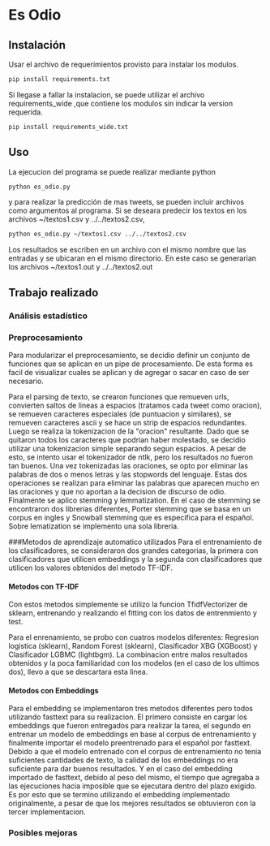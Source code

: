 # Es Odio

## Instalación

Usar el archivo de requerimientos provisto para instalar los modulos.
```bash
pip install requirements.txt
```
Si llegase a fallar la instalacion, se puede utilizar el archivo requirements_wide ,que contiene los modulos sin indicar la version requerida.
```bash
pip install requirements_wide.txt
```

## Uso

La ejecucion del programa se puede realizar mediante python
```bash
python es_odio.py
```
y para realizar la predicción de mas tweets, se pueden incluir archivos como argumentos al programa.
Si se deseara predecir los textos en los archivos ~/textos1.csv y ../../textos2.csv, 
```bash
python es_odio.py ~/textos1.csv ../../textos2.csv
```
Los resultados se escriben en un archivo con el mismo nombre que las entradas y se ubicaran en el mismo directorio.
En este caso se generarian los archivos ~/textos1.out y ../../textos2.out

## Trabajo realizado

### Análisis estadístico
### Preprocesamiento
Para modularizar el preprocesamiento, se decidio definir un conjunto de funciones que se aplican en un pipe de procesamiento. De esta forma es facil de visualizar cuales se aplican y de agregar o sacar en caso de ser necesario.

Para el parsing de texto, se crearon funciones que remueven urls, convierten saltos de lineas a espacios (tratamos cada tweet como oracion), se remueven caracteres especiales (de puntuacion y similares), se remueven caracteres ascii y se hace un strip de espacios redundantes.
Luego se realiza la tokenizacion de la "oracion" resultante. Dado que se quitaron todos los caracteres que podrian haber molestado, se decidio utilizar una tokenizacion simple separando segun espacios. A pesar de esto, se intento usar el tokenizador de ntlk, pero los resultados no fueron tan buenos.
Una vez tokenizadas las oraciones, se opto por eliminar las palabras de dos o menos letras y las stopwords del lenguaje. Estas dos operaciones se realizan para eliminar las palabras que aparecen mucho en las oraciones y que no aportan a la decision de discurso de odio.
Finalmente se aplico stemming y lemmatization. En el caso de stemming se encontraron dos librerias diferentes, Porter stemming que se basa en un corpus en ingles y Snowball stemming que es especifica para el español. Sobre lematization se implemento una sola libreria.

###Metodos de aprendizaje automatico utilizados
Para el entrenamiento de los clasificadores, se consideraron dos grandes categorias, la primera con clasificadores que utilicen embeddings y la segunda con clasificadores que utilicen los valores obtenidos del metodo TF-IDF.

#### Metodos con TF-IDF
Con estos metodos simplemente se utilizo la funcion TfidfVectorizer de sklearn, entrenando y realizando el fitting con los datos de entrenmiento y test.

Para el enrenamiento, se probo con cuatros modelos diferentes: Regresion logistica (sklearn), Random Forest (sklearn), Clasificador XBG (XGBoost) y Clasificador LGBMC (lightbgm).
La combinacion entre malos resultados obtenidos y la poca familiaridad con los modelos (en el caso de los ultimos dos), llevo a que se descartara esta linea.

#### Metodos con Embeddings

Para el embedding se implementaron tres metodos diferentes pero todos utilizando fasttext para su realizacion. El primero consiste en cargar los embeddings que fueron entregados para realizar la tarea, el segundo en entrenar un modelo de embeddings en base al corpus de entrenamiento y finalmente importar el modelo preentrenado para el español por fasttext.
Debido a que el modelo entrenado con el corpus de entrenamiento no tenia suficientes cantidades de texto, la calidad de los embeddings no era suficiente para dar buenos resultados. Y en el caso del embedding importado de fasttext, debido al peso del mismo, el tiempo que agregaba a las ejecuciones hacia imposible que se ejecutara dentro del plazo exigido.
Es por esto que se termino utilizando el embedding implementado originalmente, a pesar de que los mejores resultados se obtuvieron con la tercer implementacion.



### Posibles mejoras
